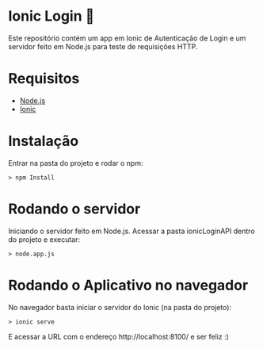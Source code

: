 # Ionic Login :iphone: 
Este repositório contém um app em Ionic de Autenticação de Login e um servidor feito em Node.js para teste de requisições HTTP.

# Requisitos
* [Node.js](https://nodejs.org/en/)
* [Ionic](https://ionicframework.com/docs/intro/installation/)

# Instalação
Entrar na pasta do projeto e rodar o npm:
```
> npm Install

```

# Rodando o servidor
Iniciando o servidor feito em Node.js.
Acessar a pasta ionicLoginAPI dentro do projeto e executar:

```
> node.app.js

```

# Rodando o Aplicativo no navegador
No navegador basta iniciar o servidor do Ionic (na pasta do projeto):

```
> ionic serve

```

E acessar a URL com o endereço http://localhost:8100/ e ser feliz :)
